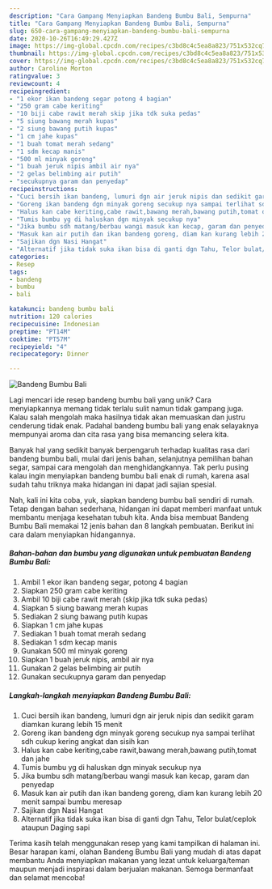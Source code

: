 ```yaml
---
description: "Cara Gampang Menyiapkan Bandeng Bumbu Bali, Sempurna"
title: "Cara Gampang Menyiapkan Bandeng Bumbu Bali, Sempurna"
slug: 650-cara-gampang-menyiapkan-bandeng-bumbu-bali-sempurna
date: 2020-10-26T16:49:29.427Z
image: https://img-global.cpcdn.com/recipes/c3bd8c4c5ea8a823/751x532cq70/bandeng-bumbu-bali-foto-resep-utama.jpg
thumbnail: https://img-global.cpcdn.com/recipes/c3bd8c4c5ea8a823/751x532cq70/bandeng-bumbu-bali-foto-resep-utama.jpg
cover: https://img-global.cpcdn.com/recipes/c3bd8c4c5ea8a823/751x532cq70/bandeng-bumbu-bali-foto-resep-utama.jpg
author: Caroline Morton
ratingvalue: 3
reviewcount: 4
recipeingredient:
- "1 ekor ikan bandeng segar potong 4 bagian"
- "250 gram cabe keriting"
- "10 biji cabe rawit merah skip jika tdk suka pedas"
- "5 siung bawang merah kupas"
- "2 siung bawang putih kupas"
- "1 cm jahe kupas"
- "1 buah tomat merah sedang"
- "1 sdm kecap manis"
- "500 ml minyak goreng"
- "1 buah jeruk nipis ambil air nya"
- "2 gelas belimbing air putih"
- "secukupnya garam dan penyedap"
recipeinstructions:
- "Cuci bersih ikan bandeng, lumuri dgn air jeruk nipis dan sedikit garam diamkan kurang lebih 15 menit"
- "Goreng ikan bandeng dgn minyak goreng secukup nya sampai terlihat sdh cukup kering angkat dan sisih kan"
- "Halus kan cabe keriting,cabe rawit,bawang merah,bawang putih,tomat dan jahe"
- "Tumis bumbu yg di haluskan dgn minyak secukup nya"
- "Jika bumbu sdh matang/berbau wangi masuk kan kecap, garam dan penyedap"
- "Masuk kan air putih dan ikan bandeng goreng, diam kan kurang lebih 20 menit sampai bumbu meresap"
- "Sajikan dgn Nasi Hangat"
- "Alternatif jika tidak suka ikan bisa di ganti dgn Tahu, Telor bulat/ceplok ataupun Daging sapi"
categories:
- Resep
tags:
- bandeng
- bumbu
- bali

katakunci: bandeng bumbu bali 
nutrition: 120 calories
recipecuisine: Indonesian
preptime: "PT14M"
cooktime: "PT57M"
recipeyield: "4"
recipecategory: Dinner

---
```



![Bandeng Bumbu Bali](https://img-global.cpcdn.com/recipes/c3bd8c4c5ea8a823/751x532cq70/bandeng-bumbu-bali-foto-resep-utama.jpg)

Lagi mencari ide resep bandeng bumbu bali yang unik? Cara menyiapkannya memang tidak terlalu sulit namun tidak gampang juga. Kalau salah mengolah maka hasilnya tidak akan memuaskan dan justru cenderung tidak enak. Padahal bandeng bumbu bali yang enak selayaknya mempunyai aroma dan cita rasa yang bisa memancing selera kita.

Banyak hal yang sedikit banyak berpengaruh terhadap kualitas rasa dari bandeng bumbu bali, mulai dari jenis bahan, selanjutnya pemilihan bahan segar, sampai cara mengolah dan menghidangkannya. Tak perlu pusing kalau ingin menyiapkan bandeng bumbu bali enak di rumah, karena asal sudah tahu triknya maka hidangan ini dapat jadi sajian spesial.




Nah, kali ini kita coba, yuk, siapkan bandeng bumbu bali sendiri di rumah. Tetap dengan bahan sederhana, hidangan ini dapat memberi manfaat untuk membantu menjaga kesehatan tubuh kita. Anda bisa membuat Bandeng Bumbu Bali memakai 12 jenis bahan dan 8 langkah pembuatan. Berikut ini cara dalam menyiapkan hidangannya.

<!--inarticleads1-->

##### Bahan-bahan dan bumbu yang digunakan untuk pembuatan Bandeng Bumbu Bali:

1. Ambil 1 ekor ikan bandeng segar, potong 4 bagian
1. Siapkan 250 gram cabe keriting
1. Ambil 10 biji cabe rawit merah (skip jika tdk suka pedas)
1. Siapkan 5 siung bawang merah kupas
1. Sediakan 2 siung bawang putih kupas
1. Siapkan 1 cm jahe kupas
1. Sediakan 1 buah tomat merah sedang
1. Sediakan 1 sdm kecap manis
1. Gunakan 500 ml minyak goreng
1. Siapkan 1 buah jeruk nipis, ambil air nya
1. Gunakan 2 gelas belimbing air putih
1. Gunakan secukupnya garam dan penyedap




<!--inarticleads2-->

##### Langkah-langkah menyiapkan Bandeng Bumbu Bali:

1. Cuci bersih ikan bandeng, lumuri dgn air jeruk nipis dan sedikit garam diamkan kurang lebih 15 menit
1. Goreng ikan bandeng dgn minyak goreng secukup nya sampai terlihat sdh cukup kering angkat dan sisih kan
1. Halus kan cabe keriting,cabe rawit,bawang merah,bawang putih,tomat dan jahe
1. Tumis bumbu yg di haluskan dgn minyak secukup nya
1. Jika bumbu sdh matang/berbau wangi masuk kan kecap, garam dan penyedap
1. Masuk kan air putih dan ikan bandeng goreng, diam kan kurang lebih 20 menit sampai bumbu meresap
1. Sajikan dgn Nasi Hangat
1. Alternatif jika tidak suka ikan bisa di ganti dgn Tahu, Telor bulat/ceplok ataupun Daging sapi




Terima kasih telah menggunakan resep yang kami tampilkan di halaman ini. Besar harapan kami, olahan Bandeng Bumbu Bali yang mudah di atas dapat membantu Anda menyiapkan makanan yang lezat untuk keluarga/teman maupun menjadi inspirasi dalam berjualan makanan. Semoga bermanfaat dan selamat mencoba!
